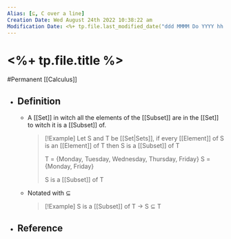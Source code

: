 ```yaml
---
Alias: [⊆, C over a line]
Creation Date: Wed August 24th 2022 10:38:22 am 
Modification Date: <%+ tp.file.last_modified_date("ddd MMMM Do YYYY hh:mm:ss a") %>
---
```

# <%+ tp.file.title %>
#Permanent [[Calculus]]

- ## Definition
	- A [[Set]] in witch all the elements of the [[Subset]] are in the [[Set]] to witch it is a [[Subset]] of.
	  > [!Example]
	  > Let S and T be [[Set|Sets]], if every [[Element]] of S is an [[Element]] of T then S is a [[Subset]] of T
	  > 
	  > T = {Monday, Tuesday, Wednesday, Thursday, Friday}
	  > S = {Monday, Friday}
	  > 
	  > S is a [[Subset]] of T
	- Notated with $\subseteq$
	  > [!Example]
	  > S is a [[Subset]] of T $\rightarrow$ S $\subseteq$ T
- ## Reference